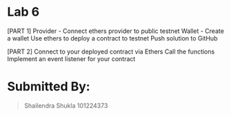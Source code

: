 # Lab 6 

[PART 1]
Provider - Connect ethers provider to public testnet
Wallet  - Create a wallet 
Use ethers to deploy a contract to testnet
Push solution to GitHub 

[PART 2]
Connect to your deployed contract via Ethers 
Call the functions 
Implement an event listener for your contract


# Submitted By:
> Shailendra Shukla
> 101224373
